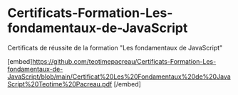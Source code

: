 # Certificats-Formation-Les-fondamentaux-de-JavaScript
Certificats de réussite de la formation "Les fondamentaux de JavaScript"

[embed]https://github.com/teotimepacreau/Certificats-Formation-Les-fondamentaux-de-JavaScript/blob/main/Certificat%20Les%20Fondamentaux%20de%20JavaScript%20Teotime%20Pacreau.pdf
[/embed]
